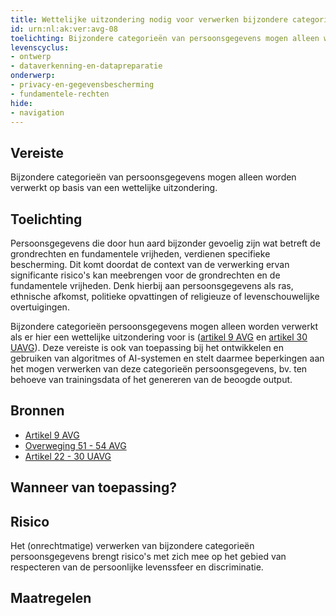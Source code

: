 ```yaml
---
title: Wettelijke uitzondering nodig voor verwerken bijzondere categorieën persoonsgegevens
id: urn:nl:ak:ver:avg-08
toelichting: Bijzondere categorieën van persoonsgegevens mogen alleen worden verwerkt op basis van een wettelijke uitzondering.
levenscyclus:
- ontwerp
- dataverkenning-en-datapreparatie
onderwerp:
- privacy-en-gegevensbescherming
- fundamentele-rechten
hide:
- navigation
---
```


<!-- tags -->
## Vereiste

Bijzondere categorieën van persoonsgegevens mogen alleen worden verwerkt op basis van een wettelijke uitzondering.

## Toelichting

Persoonsgegevens die door hun aard bijzonder gevoelig zijn wat betreft de grondrechten en fundamentele vrijheden, verdienen specifieke bescherming.
Dit komt doordat de context van de verwerking ervan significante risico's kan meebrengen voor de grondrechten en de fundamentele vrijheden.
Denk hierbij aan persoonsgegevens als ras, ethnische afkomst, politieke opvattingen of religieuze of levenschouwelijke overtuigingen.


Bijzondere categorieën persoonsgegevens mogen alleen worden verwerkt als er hier een wettelijke uitzondering voor is ([artikel
9 AVG](https://eur-lex.europa.eu/legal-content/NL/TXT/HTML/?uri=CELEX:32016R0679#d1e2043-1-1) en [artikel 30 UAVG](https://wetten.overheid.nl/jci1.3:c:BWBR0040940&hoofdstuk=3&paragraaf=3.1&artikel=30&z=2021-07-01&g=2021-07-01)).
Deze vereiste is ook van toepassing bij het ontwikkelen en gebruiken van algoritmes of AI-systemen en stelt daarmee beperkingen aan het mogen verwerken van deze categorieën persoonsgegevens, bv. ten behoeve van trainingsdata of het genereren van de beoogde output.

## Bronnen

- [Artikel 9 AVG](https://eur-lex.europa.eu/legal-content/NL/TXT/HTML/?uri=CELEX:32016R0679#d1e2043-1-1)
- [Overweging 51 - 54 AVG](https://eur-lex.europa.eu/legal-content/NL/TXT/HTML/?uri=CELEX:32016R0679#d1e4650-1-1)
- [Artikel 22 - 30 UAVG](https://wetten.overheid.nl/jci1.3:c:BWBR0040940&hoofdstuk=3&paragraaf=3.1&z=2021-07-01&g=2021-07-01)

## Wanneer van toepassing?


## Risico

Het (onrechtmatige) verwerken van bijzondere categorieën persoonsgegevens brengt risico's met zich mee op het gebied van respecteren van de persoonlijke levenssfeer en discriminatie.


## Maatregelen

<!-- list_maatregelen vereiste/avg-08-wettelijke-verwerking-van-gevoelige-gegevens no-search no-onderwerp no-rol no-levenscyclus -->
